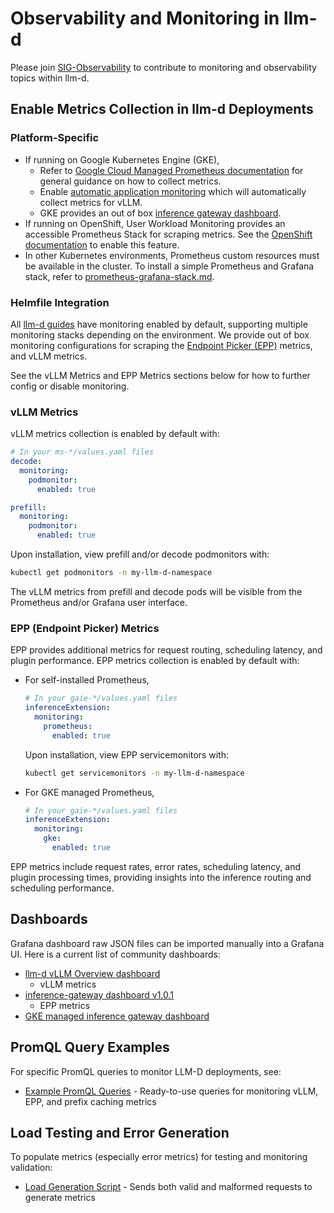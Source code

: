 # Observability and Monitoring in llm-d

Please join [SIG-Observability](https://github.com/llm-d/llm-d/blob/main/SIGS.md#sig-observability) to contribute to monitoring and observability topics within llm-d.

## Enable Metrics Collection in llm-d Deployments

### Platform-Specific

- If running on Google Kubernetes Engine (GKE), 
  - Refer to [Google Cloud Managed Prometheus documentation](https://cloud.google.com/stackdriver/docs/managed-prometheus)
  for general guidance on how to collect metrics.
  - Enable [automatic application monitoring](https://cloud.google.com/kubernetes-engine/docs/how-to/configure-automatic-application-monitoring) which will automatically collect metrics for vLLM.
  - GKE provides an out of box [inference gateway dashboard](https://cloud.google.com/kubernetes-engine/docs/how-to/customize-gke-inference-gateway-configurations#inference-gateway-dashboard).
- If running on OpenShift, User Workload Monitoring provides an accessible Prometheus Stack for scraping metrics. See the
  [OpenShift documentation](https://docs.redhat.com/en/documentation/openshift_container_platform/4.18/html/monitoring/configuring-user-workload-monitoring#enabling-monitoring-for-user-defined-projects_preparing-to-configure-the-monitoring-stack-uwm)
  to enable this feature.
- In other Kubernetes environments, Prometheus custom resources must be available in the cluster. To install a simple Prometheus and Grafana stack,
  refer to [prometheus-grafana-stack.md](./prometheus-grafana-stack.md).

### Helmfile Integration

All [llm-d guides](../../guides/README.md) have monitoring enabled by default, supporting multiple monitoring stacks depending on the environment. We provide out of box monitoring configurations for scraping the [Endpoint Picker (EPP)](https://github.com/kubernetes-sigs/gateway-api-inference-extension/tree/main/docs/proposals/004-endpoint-picker-protocol) metrics, and vLLM metrics.

See the vLLM Metrics and EPP Metrics sections below for how to further config or disable monitoring.

### vLLM Metrics

vLLM metrics collection is enabled by default with:

```yaml
# In your ms-*/values.yaml files
decode:
  monitoring:
    podmonitor:
      enabled: true

prefill:
  monitoring:
    podmonitor:
      enabled: true
```

Upon installation, view prefill and/or decode podmonitors with:

```bash
kubectl get podmonitors -n my-llm-d-namespace
```

The vLLM metrics from prefill and decode pods will be visible from the Prometheus and/or Grafana user interface.

### EPP (Endpoint Picker) Metrics

EPP provides additional metrics for request routing, scheduling latency, and plugin performance. EPP metrics collection is enabled by default with:

* For self-installed Prometheus,

  ```yaml
  # In your gaie-*/values.yaml files
  inferenceExtension:
    monitoring:
      prometheus:
        enabled: true
  ```

  Upon installation, view EPP servicemonitors with:

  ```bash
  kubectl get servicemonitors -n my-llm-d-namespace
  ```

* For GKE managed Prometheus,

  ```yaml
  # In your gaie-*/values.yaml files
  inferenceExtension:
    monitoring:
      gke:
        enabled: true
  ```

EPP metrics include request rates, error rates, scheduling latency, and plugin processing times, providing insights into the inference routing and scheduling performance.

## Dashboards

Grafana dashboard raw JSON files can be imported manually into a Grafana UI. Here is a current list of community dashboards:

- [llm-d vLLM Overview dashboard](./grafana/dashboards/llm-d-vllm-overview.json)
  - vLLM metrics
- [inference-gateway dashboard v1.0.1](https://github.com/kubernetes-sigs/gateway-api-inference-extension/blob/v1.0.1/tools/dashboards/inference_gateway.json)
  - EPP metrics
- [GKE managed inference gateway dashboard](https://cloud.google.com/kubernetes-engine/docs/how-to/customize-gke-inference-gateway-configurations#inference-gateway-dashboard)

## PromQL Query Examples

For specific PromQL queries to monitor LLM-D deployments, see:

- [Example PromQL Queries](./example-promQL-queries.md) - Ready-to-use queries for monitoring vLLM, EPP, and prefix caching metrics

## Load Testing and Error Generation

To populate metrics (especially error metrics) for testing and monitoring validation:

- [Load Generation Script](./scripts/generate-load-llmd.sh) - Sends both valid and malformed requests to generate metrics

